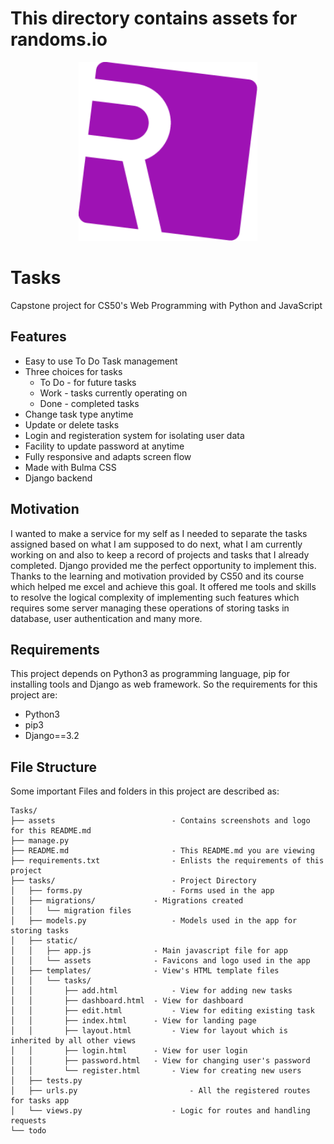 # This directory contains assets for randoms.io
<p align="center"> <img width="286px" height="auto" src="./logo.png"> </p>


# Tasks
Capstone project for CS50's Web Programming with Python and JavaScript

## Features
- Easy to use To Do Task management
- Three choices for tasks
	+ To Do - for future tasks
	+ Work - tasks currently operating on
	+ Done - completed tasks 
- Change task type anytime
- Update or delete tasks
- Login and registeration system for isolating user data
- Facility to update password at anytime
- Fully responsive and adapts screen flow
- Made with Bulma CSS
- Django backend

## Motivation
I wanted to make a service for my self as I needed to separate the tasks assigned based on what I am supposed to do next, what I am currently working on and also to keep a record of projects and tasks that I already completed. Django provided me the perfect opportunity to implement this. Thanks to the learning and motivation provided by CS50 and its course which helped me excel and achieve this goal. It offered me tools and skills to resolve the logical complexity of implementing such features which requires some server managing these operations of storing tasks in database, user authentication and many more.

## Requirements
This project depends on Python3 as programming language, pip for installing tools and Django as web framework. So the requirements for this project are:
- Python3
- pip3
- Django==3.2

## File Structure
Some important Files and folders in this project are described as:
```
Tasks/
├── assets 							- Contains screenshots and logo for this README.md
├── manage.py
├── README.md 						- This README.md you are viewing
├── requirements.txt 				- Enlists the requirements of this project
├── tasks/ 							- Project Directory
│   ├── forms.py 					- Forms used in the app 
│   ├── migrations/				- Migrations created
│   │   └── migration files
│   ├── models.py 					- Models used in the app for storing tasks
│   ├── static/
│   │   ├── app.js 				- Main javascript file for app
│   │   └── assets 				- Favicons and logo used in the app
│   ├── templates/ 				- View's HTML template files
│   │   └── tasks/
│   │       ├── add.html 			- View for adding new tasks
│   │       ├── dashboard.html 	- View for dashboard
│   │       ├── edit.html 			- View for editing existing task
│   │       ├── index.html 		- View for landing page
│   │       ├── layout.html 		- View for layout which is inherited by all other views
│   │       ├── login.html 		- View for user login
│   │       ├── password.html 	- View for changing user's password
│   │       └── register.html 		- View for creating new users
│   ├── tests.py
│   ├── urls.py 						- All the registered routes for tasks app
│   └── views.py 					- Logic for routes and handling requests
└── todo
```

